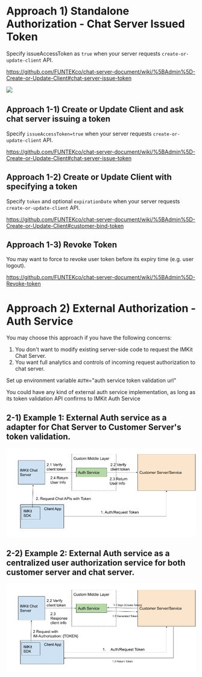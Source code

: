 # Approach 1) Standalone Authorization - Chat Server Issued Token

Specify issueAccessToken as `true` when your server requests `create-or-update-client` API.

https://github.com/FUNTEKco/chat-server-document/wiki/%5BAdmin%5D-Create-or-Update-Client#chat-server-issue-token

![](https://github.com/FUNTEKco/chat-server-document/blob/master/Chat-Server-Issue-Token.png)


## Approach 1-1) Create or Update Client and ask chat server issuing a token

Specify `issueAccessToken=true` when your server requests `create-or-update-client` API.

https://github.com/FUNTEKco/chat-server-document/wiki/%5BAdmin%5D-Create-or-Update-Client#chat-server-issue-token

## Approach 1-2) Create or Update Client with specifying a token

Specify `token` and optional `expirationDate` when your server requests `create-or-update-client` API.

https://github.com/FUNTEKco/chat-server-document/wiki/%5BAdmin%5D-Create-or-Update-Client#customer-bind-token

## Approach 1-3) Revoke Token

You may want to force to revoke user token before its expiry time (e.g. user logout).

https://github.com/FUNTEKco/chat-server-document/wiki/%5BAdmin%5D-Revoke-token


# Approach 2) External Authorization - Auth Service

You may choose this approach if you have the following concerns:
1. You don't want to modify existing server-side code to request the IMKit Chat Server.
2. You want full analytics and controls of incoming request authorization to chat server.

Set up environment variable `AUTH`="auth service token validation url"

You could have any kind of external auth service implementation, as long as its token validation API confirms to IMKit Auth Service

## 2-1) Example 1: External Auth service as a adapter for Chat Server to Customer Server's token validation.
![](https://github.com/FUNTEKco/chat-server-document/raw/master/Auth%202.1.png)
## 2-2) Example 2: External Auth service as a centralized user authorization service for both customer server and chat server.
![](https://github.com/FUNTEKco/chat-server-document/raw/master/Auth%202.2.png)